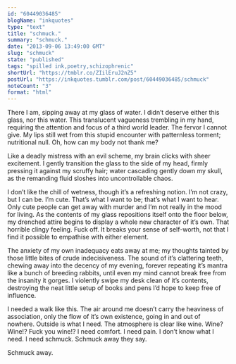 ```yaml
---
id: "60449036485"
blogName: "inkquotes"
type: "text"
title: "schmuck."
summary: "schmuck."
date: "2013-09-06 13:49:00 GMT"
slug: "schmuck"
state: "published"
tags: "spilled ink,poetry,schizophrenic"
shortUrl: "https://tmblr.co/ZIilEruJ2nZ5"
postUrl: "https://inkquotes.tumblr.com/post/60449036485/schmuck"
noteCount: "3"
format: "html"
---
```


There I am, sipping away at my glass of water. I didn’t deserve either this glass, nor this water. This translucent vagueness trembling in my hand, requiring the attention and focus of a third world leader. The fervor I cannot give. My lips still wet from this stupid encounter with patternless torment; nutritional null. Oh, how can my body not thank me?

Like a deadly mistress with an evil scheme, my brain clicks with sheer excitement. I gently transition the glass to the side of my head, firmly pressing it against my scruffy hair; water cascading gently down my skull, as the remanding fluid sloshes into uncontrollable chaos.

I don’t like the chill of wetness, though it’s a refreshing notion. I’m not crazy, but I can be. I’m cute. That’s what I want to be; that’s what I want to hear. Only cute people can get away with murder and I’m not really in the mood for living. As the contents of my glass repositions itself onto the floor below, my drenched attire begins to display a whole new character of it’s own. That horrible clingy feeling. Fuck off. It breaks your sense of self-worth, not that I find it possible to empathise with either element.

The anxiety of my own inadequacy eats away at me; my thoughts tainted by those little bites of crude indecisiveness. The sound of it’s clattering teeth, chewing away into the decency of my evening, forever repeating it’s mantra like a bunch of breeding rabbits, until even my mind cannot break free from the insanity it gorges. I violently swipe my desk clean of it’s contents, destroying the neat little setup of books and pens I’d hope to keep free of influence.

I needed a walk like this. The air around me doesn’t carry the heaviness of association, only the flow of it’s own existence, going in and out of nowhere. Outside is what I need. The atmosphere is clear like wine. Wine? Wine!? Fuck you wine!? I need comfort. I need pain. I don’t know what I need. I need schmuck. Schmuck away they say. 

Schmuck away.